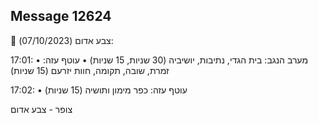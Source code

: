## Message 12624

🔴 צבע אדום (07/10/2023):

17:01:
• מערב הנגב: בית הגדי, נתיבות, יושיביה (30 שניות, 15 שניות)
• עוטף עזה: זמרת, שובה, תקומה, חוות יזרעם (15 שניות)

17:02:
• עוטף עזה: כפר מימון ותושיה (15 שניות)

צופר - צבע אדום

